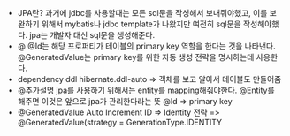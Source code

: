 * JPA란?
과거에 jdbc를 사용할때는 모든 sql문을 작성해서 보내줘야했고, 이를 보완하기 위해서
mybatis나 jdbc template가 나왔지만 여전히 sql문을 작성해야했다.
jpa는 개발자 대신 sql문을 생성해준다.
* @
@Id는 해당 프로퍼티가 테이블의 primary key 역할을 한다는 것을 나타낸다.
@GeneratedValue는 primary key를 위한 자동 생성 전략을 명시하는데 사용한다.
* dependency ddl
hibernate.ddl-auto => 객체를 보고 알아서 테이블도 만들어줌
* @추가설명
jpa를 사용하기 위해서는 entity를 mapping해줘야한다.
@Entity를 해주면 이것은 앞으로 jpa가 관리한다라는 뜻
@Id => primary key
* @GeneratedValue
Auto Increment  ID => Identity 전략 => @GeneratedValue(strategy = GenerationType.IDENTITY